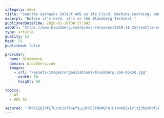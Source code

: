 ```yaml
---
category: news
title: "Seattle Seahawks Select AWS as Its Cloud, Machine Learning, and Artificial Intelligence Provider"
excerpt: "Before it's here, it's on the Bloomberg Terminal."
publishedDateTime: 2020-01-10T08:37:00Z
webUrl: "https://www.bloomberg.com/press-releases/2019-11-25/seattle-seahawks-select-aws-as-its-cloud-machine-learning-and-artificial-intelligence-provider"
type: article
quality: 51
heat: 51
published: false

provider:
  name: Bloomberg
  domain: bloomberg.com
  images:
    - url: "/assets/images/organizations/bloomberg.com-50x50.jpg"
      width: 50
      height: 50

topics:
  - AI
  - AWS AI

secured: "+M6KiEUIhfL7G/OzixfI4efsLL9FSE7FNHWQFm+P1rvHO2xIrlzj3hyxMbf1dbFFFyEChdftdJ21ZEyBkU81wVZM7lympB0Yrr3IJ1SVwtR7UkkYn4p2Jkw3Jp//SkJKyoG2vGgWvQjtYGzoZVAOIYuURxEvEVBQTdFrZIfPkZMSKMOBJsVK2QLEXFid3B+il+G39b0600cny5KZ7u6LFhBrCaQT5whh8voTNrvyT1TmbQF3JzT0PtykDAaYhEXkwD9d7H3gykWm715n12Veebs7wN4pFKzlBSMv84+A1ZDWT1tOSj4mtb1NdW62cUzk;sj90D+Txg9o3NJ8KariX0A=="
---
```


